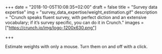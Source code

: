 +++
date = "2018-10-05T10:08:35+02:00"
draft = false
title = "Survey data expertise"
img = "survey_data_expertise/weight_estimation.gif"
description = "Crunch speaks fluent survey, with perfect diction and an extensive vocabulary; if it’s survey specific, you can do it in Crunch."
images = ["https://crunch.io/img/logo-1200x630.png"]


+++

Estimate weights with only a mouse. Turn them on and off with a click.
